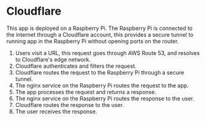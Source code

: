 # Cloudflare

This app is deployed on a Raspberry Pi. The Raspberry Pi is connected to the internet through a Cloudflare account, this provides a secure tunnel to running app in the Raspberry Pi without opening ports on the router.

1. Users visit a URL, this request goes through AWS Route 53, and resolves to Cloudflare's edge network.
2. Cloudflare authenticates and filters the request.
3. Cloudflare routes the request to the Raspberry Pi through a secure tunnel.
4. The nginx service on the Raspberry Pi routes the request to the app.
5. The app processes the request and returns a response.
6. The nginx service on the Raspberry Pi routes the response to the user.
7. Cloudflare routes the response to the user.
8. The user receives the response.
